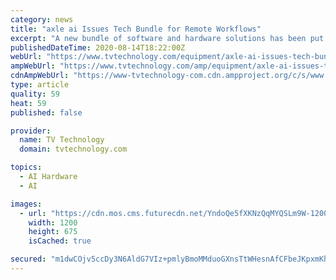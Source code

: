 ```yaml
---
category: news
title: "axle ai Issues Tech Bundle for Remote Workflows"
excerpt: "A new bundle of software and hardware solutions has been put together by axle ai to help media teams make the transition from physical to remote workflows called Remote Leap. The Remote Leap bundle features a five-user version of axle ai 2020,"
publishedDateTime: 2020-08-14T18:22:00Z
webUrl: "https://www.tvtechnology.com/equipment/axle-ai-issues-tech-bundle-for-remote-workflows"
ampWebUrl: "https://www.tvtechnology.com/amp/equipment/axle-ai-issues-tech-bundle-for-remote-workflows"
cdnAmpWebUrl: "https://www-tvtechnology-com.cdn.ampproject.org/c/s/www.tvtechnology.com/amp/equipment/axle-ai-issues-tech-bundle-for-remote-workflows"
type: article
quality: 59
heat: 59
published: false

provider:
  name: TV Technology
  domain: tvtechnology.com

topics:
  - AI Hardware
  - AI

images:
  - url: "https://cdn.mos.cms.futurecdn.net/YndoQe5fXKNzQqMYQSLm9W-1200-80.jpg"
    width: 1200
    height: 675
    isCached: true

secured: "m1dwCOjv5ccDy3N6AldG7VIz+pmlyBmoMMduoGXnsTtWHesnAfCFbeJKpxmKhzjUVJT8/PplmOpQj+lRqgCg+20WT79ifiIJpUmtd4KsD3irupQSxevN5DNXTrryBgObwm2mjP302SeaLxExrgzekojDXftOTbnONz340MBZLVvadSfq0iLbsMS8RBqo3ZRgPTmBD4cvh0izD2q37YWZpIBcLn4rCO8/5u4rQeWcD4dkcI/CE5cG+cYTiPKd02rP6wRyeG5uRZhU7mK5hFWbxKOf4MggwuLefIlDpWnqLC8MUVMUCiT8i8Uwlfn7PugRdKWcRiqgBakdBtYdgh04Rg==;eJenSgrL3ycGm6mcVyiKyA=="
---
```


